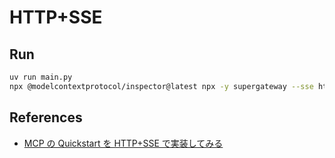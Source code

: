 # HTTP+SSE

## Run

```sh
uv run main.py
npx @modelcontextprotocol/inspector@latest npx -y supergateway --sse http://localhost:8000/sse
```

## References

- [MCP の Quickstart を HTTP+SSE で実装してみる](https://zenn.dev/atsukish/articles/e4e1009ab19c3c)
